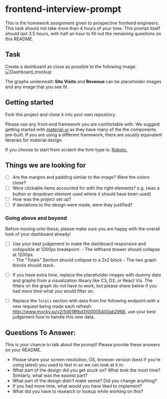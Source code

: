 # frontend-interview-prompt
This is the homework assignment given to prospective frontend engineers. This task should not take more than 4 hours of your time. This prompt itself should last 3.5 hours, with half an hour to fill out the remaining questions on this README. 

## Task
Create a dashboard as close as possible to the following image: 
![Dashboard_mockup](https://i.imgur.com/5yDwTXk.png)

The graphs underneath <strong> Site Visits </strong> and <strong> Revenue </strong> can be placeholder images and any image that you see fit. 

## Getting started

Fork this project and clone it into your own repository. 

Please use any front-end framework you are comfortable with. 
We suggest getting started with [material-ui](https://material-ui.com/) as they have many of the the components pre-built. If you are using a different framework, there are usually equivalent libraries for material design. 

If you choose to start from scratch the font-type is: [Roboto](https://fonts.google.com/specimen/Roboto),

## Things we are looking for 
- [ ] Are the margins and padding similar to the image? Were the colors close? 
- [ ] Were clickable items accounted for with the right elements? e.g. (was a button or dropdown element used where it should have been used)
- [ ] How was the project set up? 
- [ ] If deviations to the design were made, were they justified? 

### Going above and beyond
Before moving onto these, please make sure you are happy with the overall look of your dashboard already! 
- [ ] Use your best judgement to make the dashboard responsive and collapsible at 1200px breakpoint. 
      - The lefthand drawer should collapse at 1200px.  
      - The "Totals" Section should collapse to a 2x2 block
      - The two graph blocks should stack. 

- [ ] If you have extra time, replace the placeholder images with dummy data and graphs from a visualization library like C3, D3, or React Vis. The filters on the graph do not have to work, but please share below if you had more time what you would filter on. 

- [ ] Replace the `Totals` section with data from the following endpoint with a new request being made each refresh: http://www.mocky.io/v2/5d018fbd3100005400ab2968, use your best judgement how to handle this new data. 

## Questions To Answer: 
This is your chance to talk about the prompt! Please provide these answers on your README. 
- Please share your screen resolution, OS, browser version (best if you're using latest) you used to test in so we can look at it in: 
- What part of the design did you get stuck on? What took the most time? Similarly, what was the easiest part? 
- What part of the design didn't make sense? Did you change anything?
- If you had more time, what would you have liked to implement? 
- What did you have to research or lookup while working on this? 















